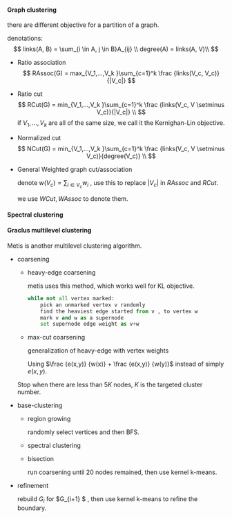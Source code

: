#### Graph clustering

there are different objective for a partition of a graph.

denotations:
$$
links(A, B) = \sum_{i \in A, j \in B}A_{ij} \\
degree(A) = links(A, V)\\
$$

* Ratio association
  $$
  RAssoc(G) = max_{V_1,...,V_k }\sum_{c=1}^k \frac {links(V_c, V_c)}{|V_c|} 
  $$

* Ratio cut
  $$
  RCut(G) = min_{V_1,...,V_k }\sum_{c=1}^k \frac {links(V_c, V \setminus V_c)}{|V_c|} \\
  $$
  if $V_1, ..., V_k$ are all of the same size, we call it the Kernighan-Lin objective.

* Normalized cut
  $$
  NCut(G) = min_{V_1,...,V_k }\sum_{c=1}^k \frac {links(V_c, V \setminus V_c)}{degree(V_c)} \\
  $$


* General Weighted graph cut/association

  denote $w(V_c) = \sum_{i \in V_c}w_i$ , use this to replace $|V_c|$ in $RAssoc$ and $RCut$.

  we use $WCut,  WAssoc$ to denote them.



#### Spectral clustering



#### Graclus multilevel clustering

Metis is another multilevel clustering algorithm.

* coarsening

  * heavy-edge coarsening

    metis uses this method, which works well for KL objective.

    ```python
    while not all vertex marked:
        pick an unmarked vertex v randomly
        find the heaviest edge started from v , to vertex w
        mark v and w as a supernode
        set supernode edge weight as v+w
    ```

  * max-cut coarsening

    generalization of heavy-edge with vertex weights

    Using $\frac {e(x,y)} {w(x)} +  \frac {e(x,y)} {w(y)}$ instead of simply $e(x,y)$.

  Stop when there are less than $5K$ nodes, $K$ is the targeted cluster number.

* base-clustering

  * region growing

    randomly select vertices and then BFS.

  * spectral clustering

  * bisection

    run coarsening until 20 nodes remained, then use kernel k-means.

* refinement

  rebuild $G_i$ for $G_{i+1} $ , then use kernel k-means to refine the boundary.
